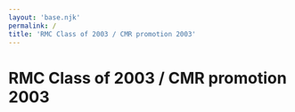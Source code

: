```yaml
---
layout: 'base.njk'
permalink: /
title: 'RMC Class of 2003 / CMR promotion 2003'
---
```


# RMC Class of 2003 / CMR promotion 2003
